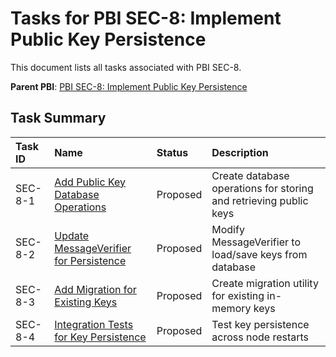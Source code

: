 # Tasks for PBI SEC-8: Implement Public Key Persistence

This document lists all tasks associated with PBI SEC-8.

**Parent PBI**: [PBI SEC-8: Implement Public Key Persistence](./prd.md)

## Task Summary

| Task ID | Name | Status | Description |
| :------ | :--- | :----- | :---------- |
| SEC-8-1 | [Add Public Key Database Operations](./SEC-8-1.md) | Proposed | Create database operations for storing and retrieving public keys |
| SEC-8-2 | [Update MessageVerifier for Persistence](./SEC-8-2.md) | Proposed | Modify MessageVerifier to load/save keys from database |
| SEC-8-3 | [Add Migration for Existing Keys](./SEC-8-3.md) | Proposed | Create migration utility for existing in-memory keys |
| SEC-8-4 | [Integration Tests for Key Persistence](./SEC-8-4.md) | Proposed | Test key persistence across node restarts |